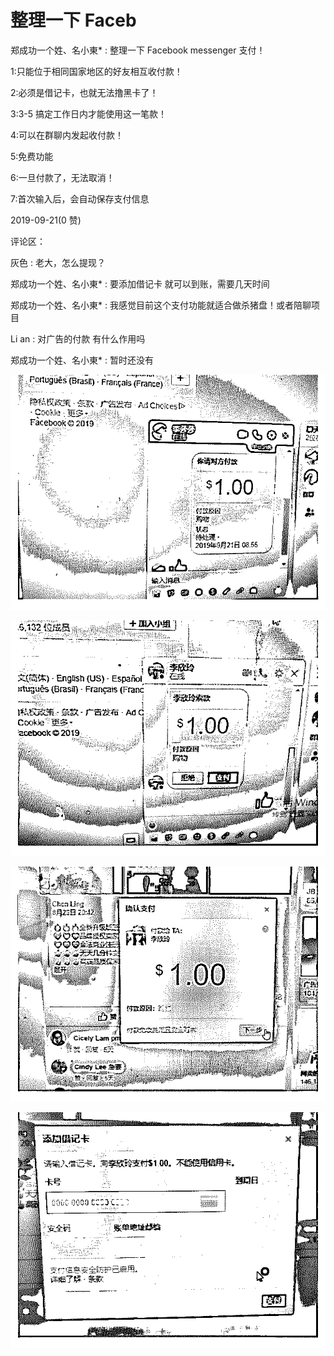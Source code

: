 # 整理一下 Faceb

郑成功一个姓、名小東* : 整理一下 Facebook messenger 支付！

1:只能位于相同国家地区的好友相互收付款！

2:必须是借记卡，也就无法撸黑卡了！

3:3-5 搞定工作日内才能使用这一笔款！

4:可以在群聊内发起收付款！

5:免费功能

6:一旦付款了，无法取消！

7:首次输入后，会自动保存支付信息

2019-09-21(0 赞)

评论区：

灰色 : 老大，怎么提现？

郑成功一个姓、名小東* : 要添加借记卡 就可以到账，需要几天时间

郑成功一个姓、名小東* : 我感觉目前这个支付功能就适合做杀猪盘！或者陪聊项目

Li an : 对广告的付款 有什么作用吗

郑成功一个姓、名小東* : 暂时还没有

![image](img/Image_024.png)

![image](img/Image_025.png)

![image](img/Image_026.png)

![image](img/Image_027.png)